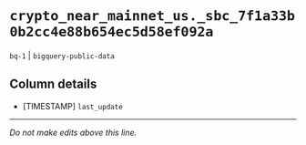 # `crypto_near_mainnet_us._sbc_7f1a33b0b2cc4e88b654ec5d58ef092a`
`bq-1` | `bigquery-public-data`

## Column details
* [TIMESTAMP] `last_update`

-------------------------------------------------------------------------------
*Do not make edits above this line.*
